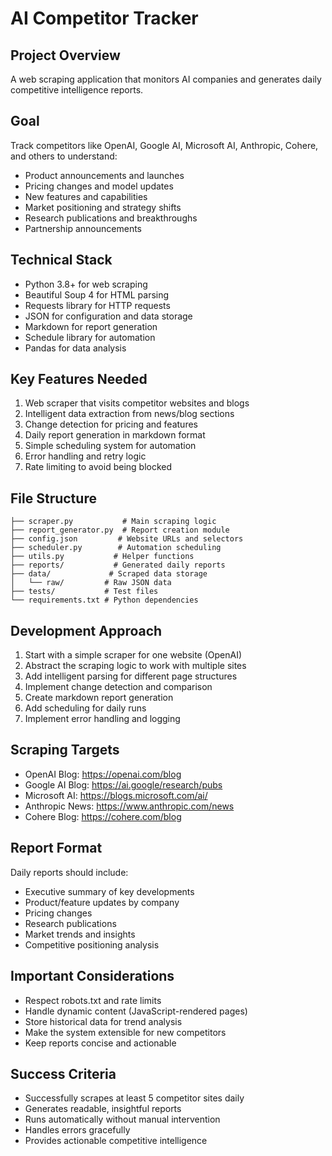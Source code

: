 # AI Competitor Tracker

## Project Overview
A web scraping application that monitors AI companies and generates daily competitive intelligence reports.

## Goal
Track competitors like OpenAI, Google AI, Microsoft AI, Anthropic, Cohere, and others to understand:
- Product announcements and launches
- Pricing changes and model updates
- New features and capabilities
- Market positioning and strategy shifts
- Research publications and breakthroughs
- Partnership announcements

## Technical Stack
- Python 3.8+ for web scraping
- Beautiful Soup 4 for HTML parsing
- Requests library for HTTP requests
- JSON for configuration and data storage
- Markdown for report generation
- Schedule library for automation
- Pandas for data analysis

## Key Features Needed
1. Web scraper that visits competitor websites and blogs
2. Intelligent data extraction from news/blog sections
3. Change detection for pricing and features
4. Daily report generation in markdown format
5. Simple scheduling system for automation
6. Error handling and retry logic
7. Rate limiting to avoid being blocked

## File Structure
```
├── scraper.py           # Main scraping logic
├── report_generator.py  # Report creation module
├── config.json         # Website URLs and selectors
├── scheduler.py        # Automation scheduling
├── utils.py           # Helper functions
├── reports/           # Generated daily reports
├── data/             # Scraped data storage
│   └── raw/         # Raw JSON data
├── tests/           # Test files
└── requirements.txt # Python dependencies
```

## Development Approach
1. Start with a simple scraper for one website (OpenAI)
2. Abstract the scraping logic to work with multiple sites
3. Add intelligent parsing for different page structures
4. Implement change detection and comparison
5. Create markdown report generation
6. Add scheduling for daily runs
7. Implement error handling and logging

## Scraping Targets
- OpenAI Blog: https://openai.com/blog
- Google AI Blog: https://ai.google/research/pubs
- Microsoft AI: https://blogs.microsoft.com/ai/
- Anthropic News: https://www.anthropic.com/news
- Cohere Blog: https://cohere.com/blog

## Report Format
Daily reports should include:
- Executive summary of key developments
- Product/feature updates by company
- Pricing changes
- Research publications
- Market trends and insights
- Competitive positioning analysis

## Important Considerations
- Respect robots.txt and rate limits
- Handle dynamic content (JavaScript-rendered pages)
- Store historical data for trend analysis
- Make the system extensible for new competitors
- Keep reports concise and actionable

## Success Criteria
- Successfully scrapes at least 5 competitor sites daily
- Generates readable, insightful reports
- Runs automatically without manual intervention
- Handles errors gracefully
- Provides actionable competitive intelligence